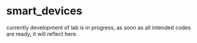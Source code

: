 # smart_devices
currently development of lab is in progress, as soon as all intended codes are ready, it will reflect here.
